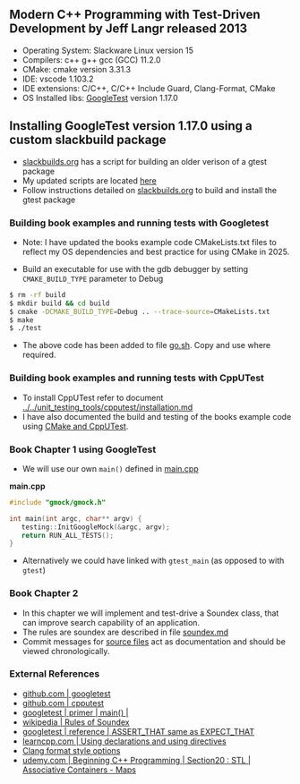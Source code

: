 ## Modern C++ Programming with Test-Driven Development by Jeff Langr released 2013

- Operating System: Slackware Linux version 15
- Compilers: c++ g++ gcc (GCC) 11.2.0
- CMake: cmake version 3.31.3
- IDE: vscode 1.103.2
- IDE extensions: C/C++, C/C++ Include Guard, Clang-Format, CMake
- OS Installed libs: [GoogleTest](https://github.com/google/googletest) version 1.17.0

## Installing GoogleTest version 1.17.0 using a custom slackbuild package
- [slackbuilds.org](https://slackbuilds.org/repository/15.0/development/gtest/) has a script for building an older verison of a gtest package
- My updated scripts are located [here](../../unit_testing_tools/googletest/slackbuild/gtest/)
- Follow instructions detailed on [slackbuilds.org](https://slackbuilds.org/howto/) to build and install the gtest package

### Building book examples and running tests with Googletest

- Note: I have updated the books example code CMakeLists.txt files to reflect my OS dependencies and best practice for using CMake in 2025.

- Build an executable for use with the gdb debugger by setting `CMAKE_BUILD_TYPE` parameter to Debug
```bash
$ rm -rf build
$ mkdir build && cd build
$ cmake -DCMAKE_BUILD_TYPE=Debug .. --trace-source=CMakeLists.txt
$ make
$ ./test
```
- The above code has been added to file [go.sh](../../unit_testing_tools/go.sh). Copy and use where required.

### Building book examples and running tests with CppUTest

- To install CppUTest refer to document [../../unit_testing_tools/cpputest/installation.md](../../unit_testing_tools/cpputest/installation.md)
- I have also documented the build and testing of the books example code using [CMake and CppUTest](../modern_c++_with_tdd/cpputest/). 

### Book Chapter 1 using GoogleTest

- We will use our own `main()` defined in [main.cpp](../modern_c++_with_tdd/mycode/c2/main.cpp)

**main.cpp**
```c
#include "gmock/gmock.h"

int main(int argc, char** argv) {
   testing::InitGoogleMock(&argc, argv);
   return RUN_ALL_TESTS();
}
```
- Alternatively we could have linked with `gtest_main` (as opposed to with `gtest`)

### Book Chapter 2

- In this chapter we will implement and test-drive a Soundex class, that can improve search capability of an application.
- The rules are soundex are described in file [soundex.md](../modern_c++_with_tdd/soundex.md)
- Commit messages for [source files](../modern_c++_with_tdd/mycode/c2/) act as documentation and should be viewed chronologically.

### External References

- [github.com | googletest](https://github.com/google/googletest)
- [github.com | cpputest](https://github.com/cpputest/cpputest)
- [googletest | primer | main() |](https://google.github.io/googletest/primer.html#writing-the-main-function)
- [wikipedia | Rules of Soundex](https://en.wikipedia.org/wiki/Soundex)
- [googletest | reference | ASSERT_THAT same as EXPECT_THAT](https://google.github.io/googletest/reference/assertions.html#EXPECT_THAT)
- [learncpp.com | Using declarations and using directives](https://www.learncpp.com/cpp-tutorial/using-declarations-and-using-directives/)
- [Clang format style options](https://clang.llvm.org/docs/ClangFormatStyleOptions.html)
- [udemy.com | Beginning C++ Programming | Section20 : STL | Associative Containers - Maps](https://www.udemy.com/course/beginning-c-plus-plus-programming/learn/lecture/10563510#overview)
